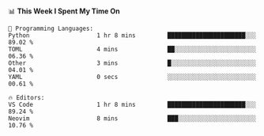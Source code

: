 <!--START_SECTION:waka-->
📊 **This Week I Spent My Time On** 

```text
💬 Programming Languages: 
Python                   1 hr 8 mins         ██████████████████████░░░   89.02 % 
TOML                     4 mins              ██░░░░░░░░░░░░░░░░░░░░░░░   06.36 % 
Other                    3 mins              █░░░░░░░░░░░░░░░░░░░░░░░░   04.01 % 
YAML                     0 secs              ░░░░░░░░░░░░░░░░░░░░░░░░░   00.61 % 

🔥 Editors: 
VS Code                  1 hr 8 mins         ██████████████████████░░░   89.24 % 
Neovim                   8 mins              ███░░░░░░░░░░░░░░░░░░░░░░   10.76 % 
```


<!--END_SECTION:waka-->